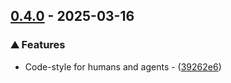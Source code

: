 ## [0.4.0](https://github.com/helmut-hoffer-von-ankershoffen/brave-search-python-client/compare/v0.3.24..v0.4.0) - 2025-03-16

### ⛰️  Features

- Code-style for humans and agents - ([39262e6](https://github.com/helmut-hoffer-von-ankershoffen/brave-search-python-client/commit/39262e626edf9dbb7bedc8809c724140f4cb9a49))



